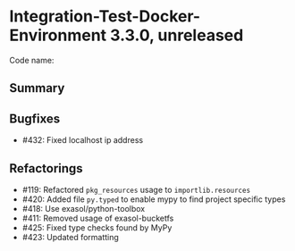 # Integration-Test-Docker-Environment 3.3.0, unreleased

Code name:

## Summary

## Bugfixes

* #432: Fixed localhost ip address

## Refactorings

* #119: Refactored `pkg_resources` usage to `importlib.resources`
* #420: Added file `py.typed` to enable mypy to find project specific types
* #418: Use exasol/python-toolbox
* #411: Removed usage of exasol-bucketfs
* #425: Fixed type checks found by MyPy
* #423: Updated formatting
